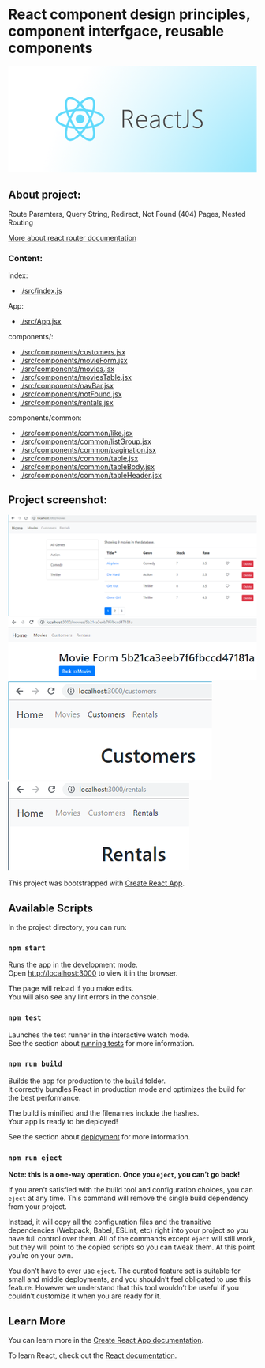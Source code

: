 # React component design principles, component interfgace, reusable components

![React.js](./images/reactjs.png)

## About project:

Route Paramters, Query String, Redirect, Not Found (404) Pages, Nested Routing<br>

[More about react router documentation](https://reacttraining.com/react-router/core/api/contextrouter)<br>

### Content:

index:

- [./src/index.js](./src/index.js)

App:

- [./src/App.jsx](./src/App.jsx)

components/:

- [./src/components/customers.jsx](./src/components/customers.jsx)<br>
- [./src/components/movieForm.jsx](./src/components/movieForm.jsx)<br>
- [./src/components/movies.jsx](./src/components/movies.jsx)<br>
- [./src/components/moviesTable.jsx](./src/components/moviesTable.jsx)<br>
- [./src/components/navBar.jsx](./src/components/navBar.jsx)<br>
- [./src/components/notFound.jsx](./src/components/notFound.jsx)<br>
- [./src/components/rentals.jsx](./src/components/rentals.jsx)<br>

components/common:

- [./src/components/common/like.jsx](./src/components/common/like.jsx)<br>
- [./src/components/common/listGroup.jsx](./src/components/common/listGroup.jsx)<br>
- [./src/components/common/pagination.jsx](./src/components/common/pagination.jsx)<br>
- [./src/components/common/table.jsx](./src/components/common/table.jsx)<br>
- [./src/components/common/tableBody.jsx](./src/components/common/tableBody.jsx)<br>
- [./src/components/common/tableHeader.jsx](./src/components/common/tableHeader.jsx)<br>

## Project screenshot:

![example](./images/0.png)<br>
![example](./images/1.png)<br>
![example](./images/2.png)<br>
![example](./images/3.png)<br>

This project was bootstrapped with [Create React App](https://github.com/facebook/create-react-app).<br>

## Available Scripts

In the project directory, you can run:

### `npm start`

Runs the app in the development mode.<br>
Open [http://localhost:3000](http://localhost:3000) to view it in the browser.

The page will reload if you make edits.<br>
You will also see any lint errors in the console.

### `npm test`

Launches the test runner in the interactive watch mode.<br>
See the section about [running tests](https://facebook.github.io/create-react-app/docs/running-tests) for more information.

### `npm run build`

Builds the app for production to the `build` folder.<br>
It correctly bundles React in production mode and optimizes the build for the best performance.

The build is minified and the filenames include the hashes.<br>
Your app is ready to be deployed!

See the section about [deployment](https://facebook.github.io/create-react-app/docs/deployment) for more information.

### `npm run eject`

**Note: this is a one-way operation. Once you `eject`, you can’t go back!**

If you aren’t satisfied with the build tool and configuration choices, you can `eject` at any time. This command will remove the single build dependency from your project.

Instead, it will copy all the configuration files and the transitive dependencies (Webpack, Babel, ESLint, etc) right into your project so you have full control over them. All of the commands except `eject` will still work, but they will point to the copied scripts so you can tweak them. At this point you’re on your own.

You don’t have to ever use `eject`. The curated feature set is suitable for small and middle deployments, and you shouldn’t feel obligated to use this feature. However we understand that this tool wouldn’t be useful if you couldn’t customize it when you are ready for it.

## Learn More

You can learn more in the [Create React App documentation](https://facebook.github.io/create-react-app/docs/getting-started).

To learn React, check out the [React documentation](https://reactjs.org/).
